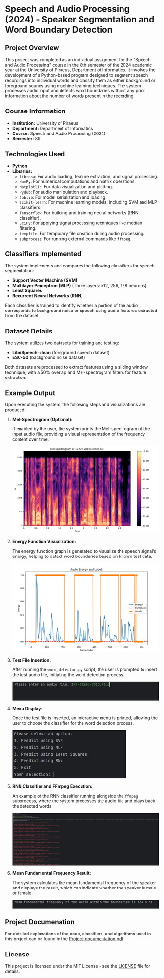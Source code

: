 # Speech and Audio Processing (2024) - Speaker Segmentation and Word Boundary Detection

## Project Overview

This project was completed as an individual assignment for the "Speech and Audio Processing" course in the 8th semester of the 2024 academic year at the University of Piraeus, Department of Informatics. It involves the development of a Python-based program designed to segment speech recordings into individual words and classify them as either background or foreground sounds using machine learning techniques. The system processes audio input and detects word boundaries without any prior information about the number of words present in the recording.

## Course Information

- **Institution:** University of Piraeus
- **Department:** Department of Informatics
- **Course:** Speech and Audio Processing (2024)
- **Semester:** 8th

## Technologies Used

- **Python**
- **Libraries:**
    - `librosa`: For audio loading, feature extraction, and signal processing.
    - `NumPy`: For numerical computations and matrix operations.
    - `Matplotlib`: For data visualization and plotting.
    - `Pydub`: For audio manipulation and playback.
    - `Joblib`: For model serialization and loading.
    - `scikit-learn`: For machine learning models, including SVM and MLP classifiers.
    - `Tensorflow`: For building and training neural networks (RNN classifier).
    - `SciPy`: For applying signal processing techniques like median filtering.
    - `tempfile`: For temporary file creation during audio processing.
    - `subprocess`: For running external commands like `ffmpeg`.
 
## Classifiers Implemented

The system implements and compares the following classifiers for speech segmentation:

- **Support Vector Machine (SVM)**
- **Multilayer Perceptron (MLP)** (Three layers: 512, 256, 128 neurons)
- **Least Squares**
- **Recurrent Neural Networks (RNN)**

Each classifier is trained to identify whether a portion of the audio corresponds to background noise or speech using audio features extracted from the dataset.

## Dataset Details

The system utilizes two datasets for training and testing:

- **LibriSpeech-clean** (foreground speech dataset)
- **ESC-50** (background noise dataset)

Both datasets are processed to extract features using a sliding window technique, with a 50% overlap and Mel-spectrogram filters for feature extraction.

## Example Output

Upon executing the system, the following steps and visualizations are produced:

1. **Mel-Spectrogram (Optional):**

    If enabled by the user, the system prints the Mel-spectrogram of the input audio file, providing a visual representation of the frequency content over time.

   ![Mel Spectrogram](./images/mel_spectrogram.png)

2. **Energy Function Visualization:**

    The energy function graph is generated to visualize the speech signal’s energy, helping to detect word boundaries based on known test data.

   ![Energy Function Visualization](./images/energy_function.png)

3.  **Test File Insertion:**

    After running the `word_detector.py` script, the user is prompted to insert the test audio file, initiating the word detection process.

    ![Test File Insertion](./images/run_word_detector.png)

4. **Menu Display:**

    Once the test file is inserted, an interactive menu is printed, allowing the user to choose the classifier for the word detection process.

   ![Menu](./images/menu.png)

5. **RNN Classifier and FFmpeg Execution:**

    An example of the RNN classifier running alongside the `ffmpeg` subprocess, where the system processes the audio file and plays back the detected words

   ![RNN Classifier Execution](./images/rnn_classifier_running.png)

6. **Mean Fundamental Frequency Result:**

    The system calculates the mean fundamental frequency of the speaker and displays the result, which can indicate whether the speaker is male or female.

   ![Mean Fundamental Frequency](./images/mean_fundamental_frequency.png)

## Project Documenation

For detailed explanations of the code, classifiers, and algorithms used in this project can be found in the [Project-documentation.pdf](./docs/Project-documentation.pdf)

## License

This project is licensed under the MIT License - see the [LICENSE](./LICENSE) file for details.

